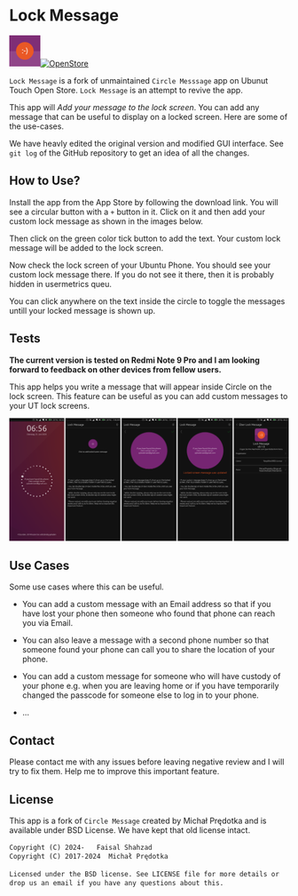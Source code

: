 # Lock Message

<p dir="auto"><img src="assets/lock-message.png" width="56"><a href="https://open-store.io/app/lock-message.pybodensee"><img src="https://open-store.io/badges/en_US.png" alt="OpenStore" /></a></p>

`Lock Message` is a fork of unmaintained `Circle Messsage` app on Ubunut Touch Open Store. `Lock Message` is an attempt to revive the app. 

This app will *Add your message to the lock screen*. You can add any message that can be useful to display on a locked screen. Here are some of the use-cases.

We have heavly edited the original version and modified GUI interface. See `git log` of the GitHub repository to get an idea of all the changes.

## How to Use?

Install the app from the App Store by following the download link. You will see a circular button with a `+` button in it. Click on it and then add your custom lock message as shown in the images below. 

Then click on the green color tick button to add the text. Your custom lock message will be added to the lock screen.

Now check the lock screen of your Ubuntu Phone. You should see your custom lock message there. If you do not see it there, then it is probably hidden in usermetrics queu. 

You can click anywhere on the text inside the circle to toggle the messages untill your locked message is shown up.


## Tests

**The current version is tested on Redmi Note 9 Pro and I am looking forward to feedback on other devices from fellow users.**

This app helps you write a message that will appear inside Circle on the lock screen. This feature can be useful as you can add custom messages to your UT lock screens.

![Lock Message Running on Xiaomi Redmi Pro 9 with Ubunut Touch/Liomiri ](assets/composit.png)


## Use Cases

Some use cases where this can be useful.

- You can add a custom message with an Email address so that if you have lost your phone then someone who found that phone can reach you via Email.

- You can also leave a message with a second phone number so that someone found your phone can call you to share the location of your phone.

- You can add a custom message for someone who will have custody of your phone e.g. when you are leaving home or if you have temporarily changed the passcode for someone else to log in to your phone.

- ...

## Contact

Please contact me with any issues before leaving negative review and I will try to fix them. Help me to improve this important feature.


## License
This app is a fork of `Circle Message` created by Michał Prędotka and is available under BSD License. We have kept that old license intact. 

```
Copyright (C) 2024-   Faisal Shahzad
Copyright (C) 2017-2024  Michał Prędotka

Licensed under the BSD license. See LICENSE file for more details or drop us an email if you have any questions about this.
```